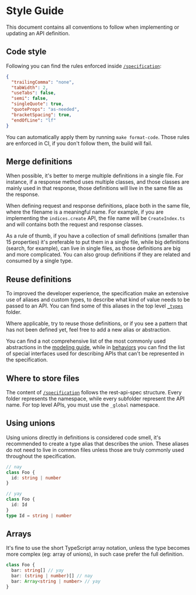 # Style Guide

This document contains all conventions to follow when implementing or updating an API definition.

## Code style

Following you can find the rules enforced inside [`/specification`](../specification):

```json
{
  "trailingComma": "none",
  "tabWidth": 2,
  "useTabs": false,
  "semi": false,
  "singleQuote": true,
  "quoteProps": "as-needed",
  "bracketSpacing": true,
  "endOfLine": "lf"
}
```

You can automatically apply them by running `make format-code`.
Those rules are enforced in CI, if you don't follow them, the build will fail.

## Merge definitions

When possible, it's better to merge multiple definitions in a single file.
For instance, if a response method uses multiple classes, and those classes
are mainly used in that response, those definitions will live in the same
file as the response.

When defining request and response definitions, place both in the same file,
where the filename is a meaningful name. For example, if you are implementing
the `indices.create` API, the file name will be `CreateIndex.ts` and will
contains both the request and response classes.

As a rule of thumb, if you have a collection of small definitions (smaller than 15 properties)
it's preferable to put them in a single file, while big definitions (search, for example),
can live in single files, as those definitions are big and more complicated.
You can also group definitions if they are related and consumed by a single type.

## Reuse definitions

To improved the developer experience, the specification make an extensive use
of aliases and custom types, to describe what kind of value needs to be passed
to an API. You can find some of this aliases in the top level [`_types`](../specification/_types) folder.

Where applicable, try to reuse those definitions, or if you see a pattern that
has not been defined yet, feel free to add a new alias or abstraction.

You can find a not comprehensive list of the most commonly used abstractions
in the [modeling guide](./modeling-guide.md), while in [behaviors](./behaviors.md)
you can find the list of special interfaces used for describing APIs that can't be
represented in the specification.

## Where to store files

The content of [`/specification`](../specification) follows the rest-api-spec structure.
Every folder represents the namespace, while every subfolder represent the API name.
For top level APIs, you must use the `_global` namespace.

## Using unions

Using unions directly in definitions is considered code smell, it's recommended to create
a type alias that describes the union. These aliases do not need to live in common files
unless those are truly commonly used throughout the specification.

```ts
// nay
class Foo {
  id: string | number
}

// yay
class Foo {
  id: Id
}
type Id = string | number
```

## Arrays

It's fine to use the short TypeScript array notation, unless the type
becomes more complex (eg: array of unions), in such case prefer the full definition.

```ts
class Foo {
  bar: string[] // yay
  bar: (string | number)[] // nay
  bar: Array<string | number> // yay
}
```
